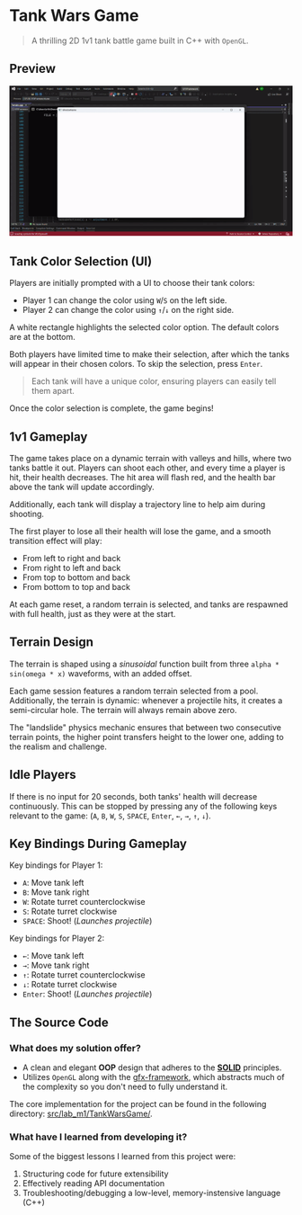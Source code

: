 # Tank Wars Game

> A thrilling 2D 1v1 tank battle game built in C++ with `OpenGL`.


## Preview



![GIF](./preview-TankWarsGame.gif)


## Tank Color Selection (UI)

Players are initially prompted with a UI to choose their tank colors:
- Player 1 can change the color using `W`/`S` on the left side.
- Player 2 can change the color using `↑`/`↓` on the right side.

A white rectangle highlights the selected color option. 
The default colors are at the bottom. 

Both players have limited time to make their selection, after which the 
tanks will appear in their chosen colors. To skip the selection, press `Enter`.

> Each tank will have a unique color, ensuring players can easily tell them apart.

Once the color selection is complete, the game begins!

## 1v1 Gameplay

The game takes place on a dynamic terrain with valleys and hills, 
where two tanks battle it out. Players can shoot each other, 
and every time a player is hit, their health decreases. 
The hit area will flash red, and the health bar above the tank 
will update accordingly.

Additionally, each tank will display a trajectory line to help aim 
during shooting.

The first player to lose all their health will lose the game, 
and a smooth transition effect will play:
- From left to right and back
- From right to left and back
- From top to bottom and back
- From bottom to top and back

At each game reset, a random terrain is selected, and tanks 
are respawned with full health, just as they were at the start.

## Terrain Design

The terrain is shaped using a *sinusoidal* function built from three 
`alpha * sin(omega * x)` waveforms, with an added offset.

Each game session features a random terrain selected from a pool. 
Additionally, the terrain is dynamic: whenever a projectile hits, 
it creates a semi-circular hole. The terrain will always remain above zero.

The "landslide" physics mechanic ensures that between two 
consecutive terrain points, the higher point transfers height to 
the lower one, adding to the realism and challenge.

## Idle Players

If there is no input for 20 seconds, both tanks' health will 
decrease continuously. This can be stopped by pressing any of 
the following keys relevant to the game:
(`A`, `B`, `W`, `S`, `SPACE`, `Enter`, `←`, `→`, `↑`, `↓`).

## Key Bindings During Gameplay

Key bindings for Player 1:
- `A`: Move tank left
- `B`: Move tank right
- `W`: Rotate turret counterclockwise
- `S`: Rotate turret clockwise
- `SPACE`: Shoot! (*Launches projectile*)

Key bindings for Player 2:
- `←`: Move tank left
- `→`: Move tank right
- `↑`: Rotate turret counterclockwise
- `↓`: Rotate turret clockwise
- `Enter`: Shoot! (*Launches projectile*)


## The Source Code


### What does my solution offer?

- A clean and elegant **OOP** design that adheres to the [**SOLID**](https://www.digitalocean.com/community/conceptual-articles/s-o-l-i-d-the-first-five-principles-of-object-oriented-design) principles.
- Utilizes `OpenGL` along with the [gfx-framework](https://github.com/UPB-Graphics/gfx-framework), which abstracts much of the complexity so you don't need to fully understand it.

The core implementation for the project can be found in the following directory: 
[src/lab_m1/TankWarsGame/](src/lab_m1/TankWarsGame/).



### What have I learned from developing it?

Some of the biggest lessons I learned from this project were:
1. Structuring code for future extensibility
1. Effectively reading API documentation
1. Troubleshooting/debugging a low-level, memory-instensive language (C++)

